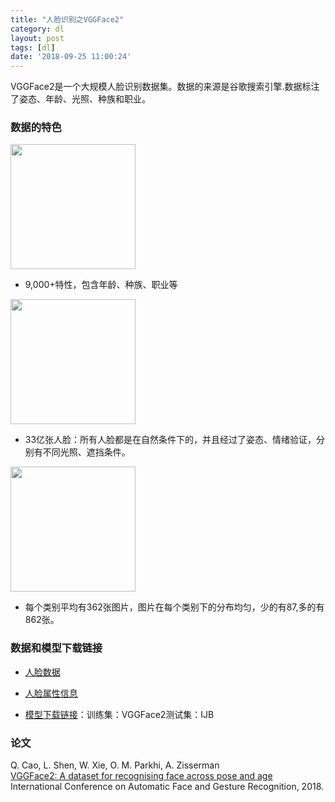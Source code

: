 ```yaml
---
title: "人脸识别之VGGFace2"
category: dl
layout: post
tags: [dl]
date: '2018-09-25 11:00:24'
---
```



VGGFace2是一个大规模人脸识别数据集。数据的来源是谷歌搜索引擎.数据标注了姿态、年龄、光照、种族和职业。

### 数据的特色


<img src='http://www.robots.ox.ac.uk/~vgg/data/vgg_face2/img/gender2.png' width=200></img>

- 9,000+特性，包含年龄、种族、职业等


<img src='http://www.robots.ox.ac.uk/~vgg/data/vgg_face2/img/train_val2.png' width=200></img>

- 33亿张人脸：所有人脸都是在自然条件下的，并且经过了姿态、情绪验证，分别有不同光照、遮挡条件。


<img src='http://www.robots.ox.ac.uk/~vgg/data/vgg_face2/img/facesize.png' width=200></img>

- 每个类别平均有362张图片，图片在每个类别下的分布均匀，少的有87,多的有862张。

### 数据和模型下载链接

- [人脸数据](http://www.robots.ox.ac.uk/~vgg/data/vgg_face2/data_infor.html)

- [人脸属性信息](http://www.robots.ox.ac.uk/~vgg/data/vgg_face2/meta_infor.html)

- [模型下载链接](https://github.com/ox-vgg/vgg_face2)：训练集：VGGFace2测试集：IJB

### 论文
Q. Cao, L. Shen, W. Xie, O. M. Parkhi, A. Zisserman  
[VGGFace2: A dataset for recognising face across pose and age](http://www.robots.ox.ac.uk/~vgg/publications/2018/Cao18/cao18.pdf)  
International Conference on Automatic Face and Gesture Recognition, 2018.
